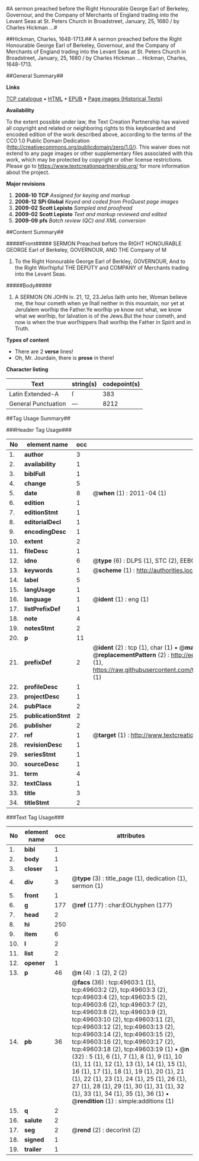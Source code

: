 #A sermon preached before the Right Honourable George Earl of Berkeley, Governour, and the Company of Merchants of England trading into the Levant Seas at St. Peters Church in Broadstreet, January, 25, 1680 / by Charles Hickman ...#

##Hickman, Charles, 1648-1713.##
A sermon preached before the Right Honourable George Earl of Berkeley, Governour, and the Company of Merchants of England trading into the Levant Seas at St. Peters Church in Broadstreet, January, 25, 1680 / by Charles Hickman ...
Hickman, Charles, 1648-1713.

##General Summary##

**Links**

[TCP catalogue](http://www.ota.ox.ac.uk/tcp/)  • 
[HTML](http://tei.it.ox.ac.uk/tcp/Texts-HTML/free/A43/A43698.html)  • 
[EPUB](http://tei.it.ox.ac.uk/tcp/Texts-EPUB/free/A43/A43698.epub) • 
[Page images (Historical Texts)](https://historicaltexts.jisc.ac.uk/eebo-11822506e)

**Availability**

To the extent possible under law, the Text Creation Partnership has waived all copyright and related or neighboring rights to this keyboarded and encoded edition of the work described above, according to the terms of the CC0 1.0 Public Domain Dedication (http://creativecommons.org/publicdomain/zero/1.0/). This waiver does not extend to any page images or other supplementary files associated with this work, which may be protected by copyright or other license restrictions. Please go to https://www.textcreationpartnership.org/ for more information about the project.

**Major revisions**

1. __2008-10__ __TCP__ *Assigned for keying and markup*
1. __2008-12__ __SPi Global__ *Keyed and coded from ProQuest page images*
1. __2009-02__ __Scott Lepisto__ *Sampled and proofread*
1. __2009-02__ __Scott Lepisto__ *Text and markup reviewed and edited*
1. __2009-09__ __pfs__ *Batch review (QC) and XML conversion*

##Content Summary##

#####Front#####
SERMON Preached before the RIGHT HONOURABLE GEORGE Earl of Berkeley, GOVERNOUR, AND THE Company of M
1. To the Right Honourable George Earl of Berkley, GOVERNOUR, And to the Right Worſhipful THE DEPUTY and COMPANY of Merchants trading into the Levant Seas.

#####Body#####

1. A SERMON ON
JOHN iv. 21, 12, 23.Jeſus ſaith unto her, Woman believe me, the hour cometh when ye ſhall neither in this mountain, nor yet at Jeruſalem worſhip the Father.Ye worſhip ye know not what, we know what we worſhip, for ſalvation is of the Jews.But the hour cometh, and now is when the true worſhippers ſhall worſhip the Father in Spirit and in Truth.

**Types of content**

  * There are 2 **verse** lines!
  * Oh, Mr. Jourdain, there is **prose** in there!

**Character listing**


|Text|string(s)|codepoint(s)|
|---|---|---|
|Latin Extended-A|ſ|383|
|General Punctuation|—|8212|

##Tag Usage Summary##

###Header Tag Usage###

|No|element name|occ|attributes|
|---|---|---|---|
|1.|__author__|3||
|2.|__availability__|1||
|3.|__biblFull__|1||
|4.|__change__|5||
|5.|__date__|8| @__when__ (1) : 2011-04 (1)|
|6.|__edition__|1||
|7.|__editionStmt__|1||
|8.|__editorialDecl__|1||
|9.|__encodingDesc__|1||
|10.|__extent__|2||
|11.|__fileDesc__|1||
|12.|__idno__|6| @__type__ (6) : DLPS (1), STC (2), EEBO-CITATION (1), OCLC (1), VID (1)|
|13.|__keywords__|1| @__scheme__ (1) : http://authorities.loc.gov/ (1)|
|14.|__label__|5||
|15.|__langUsage__|1||
|16.|__language__|1| @__ident__ (1) : eng (1)|
|17.|__listPrefixDef__|1||
|18.|__note__|4||
|19.|__notesStmt__|2||
|20.|__p__|11||
|21.|__prefixDef__|2| @__ident__ (2) : tcp (1), char (1)  •  @__matchPattern__ (2) : ([0-9\-]+):([0-9IVX]+) (1), (.+) (1)  •  @__replacementPattern__ (2) : http://eebo.chadwyck.com/downloadtiff?vid=$1&page=$2 (1), https://raw.githubusercontent.com/textcreationpartnership/Texts/master/tcpchars.xml#$1 (1)|
|22.|__profileDesc__|1||
|23.|__projectDesc__|1||
|24.|__pubPlace__|2||
|25.|__publicationStmt__|2||
|26.|__publisher__|2||
|27.|__ref__|1| @__target__ (1) : http://www.textcreationpartnership.org/docs/. (1)|
|28.|__revisionDesc__|1||
|29.|__seriesStmt__|1||
|30.|__sourceDesc__|1||
|31.|__term__|4||
|32.|__textClass__|1||
|33.|__title__|3||
|34.|__titleStmt__|2||


###Text Tag Usage###

|No|element name|occ|attributes|
|---|---|---|---|
|1.|__bibl__|1||
|2.|__body__|1||
|3.|__closer__|1||
|4.|__div__|3| @__type__ (3) : title_page (1), dedication (1), sermon (1)|
|5.|__front__|1||
|6.|__g__|177| @__ref__ (177) : char:EOLhyphen (177)|
|7.|__head__|2||
|8.|__hi__|250||
|9.|__item__|6||
|10.|__l__|2||
|11.|__list__|2||
|12.|__opener__|1||
|13.|__p__|46| @__n__ (4) : 1 (2), 2 (2)|
|14.|__pb__|36| @__facs__ (36) : tcp:49603:1 (1), tcp:49603:2 (2), tcp:49603:3 (2), tcp:49603:4 (2), tcp:49603:5 (2), tcp:49603:6 (2), tcp:49603:7 (2), tcp:49603:8 (2), tcp:49603:9 (2), tcp:49603:10 (2), tcp:49603:11 (2), tcp:49603:12 (2), tcp:49603:13 (2), tcp:49603:14 (2), tcp:49603:15 (2), tcp:49603:16 (2), tcp:49603:17 (2), tcp:49603:18 (2), tcp:49603:19 (1)  •  @__n__ (32) : 5 (1), 6 (1), 7 (1), 8 (1), 9 (1), 10 (1), 11 (1), 12 (1), 13 (1), 14 (1), 15 (1), 16 (1), 17 (1), 18 (1), 19 (1), 20 (1), 21 (1), 22 (1), 23 (1), 24 (1), 25 (1), 26 (1), 27 (1), 28 (1), 29 (1), 30 (1), 31 (1), 32 (1), 33 (1), 34 (1), 35 (1), 36 (1)  •  @__rendition__ (1) : simple:additions (1)|
|15.|__q__|2||
|16.|__salute__|2||
|17.|__seg__|2| @__rend__ (2) : decorInit (2)|
|18.|__signed__|1||
|19.|__trailer__|1||

